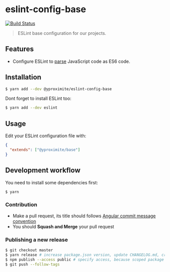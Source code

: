 # eslint-config-base

[![Build Status](https://travis-ci.com/Yproximite/eslint-config-base.svg?token=pNBs2oaRpfxdyhqWf28h&branch=master)](https://travis-ci.com/Yproximite/eslint-config-base)

> ESLint base configuration for our projects.

## Features

- Configure ESLint to [parse](https://eslint.org/docs/user-guide/configuring#specifying-parser-options) JavaScript code as ES6 code. 

## Installation

```bash
$ yarn add --dev @yproximite/eslint-config-base
```

Dont forget to install ESLint too:

```bash
$ yarn add --dev eslint
```

## Usage

Edit your ESLint configuration file with:

```json
{
  "extends": ["@yproximite/base"]
}
```

## Development workflow

You need to install some dependencies first:
```bash
$ yarn
```

### Contribution

- Make a pull request, its title should follows [Angular commit message convention](https://github.com/angular/angular/blob/master/CONTRIBUTING.md#commit-message-format)
- You should **Squash and Merge** your pull request

### Publishing a new release

```bash
$ git checkout master
$ yarn release # increase package.json version, update CHANGELOG.md, create a new git tag, create a new git commit
$ npm publish --access public # specify access, because scoped package are private by default
$ git push --follow-tags
```

